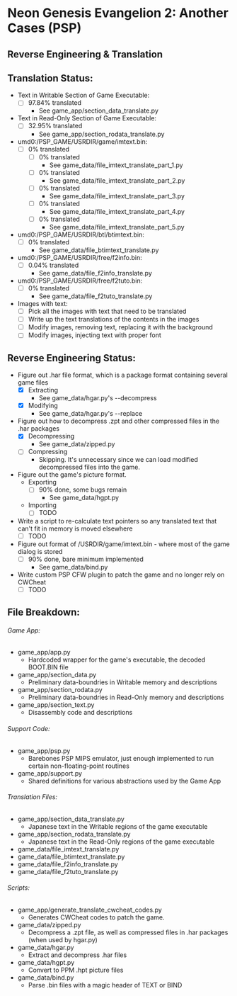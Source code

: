 # Neon Genesis Evangelion 2: Another Cases (PSP)
## Reverse Engineering & Translation

## Translation Status:
- Text in Writable Section of Game Executable: 
	- [ ] 97.84% translated 
		- See game_app/section_data_translate.py
- Text in Read-Only Section of Game Executable: 
	- [ ] 32.95% translated
		- See game_app/section_rodata_translate.py
- umd0:/PSP_GAME/USRDIR/game/imtext.bin: 
	- [ ] 0% translated
		- [ ] 0% translated
			- See game_data/file_imtext_translate_part_1.py
		- [ ] 0% translated
			- See game_data/file_imtext_translate_part_2.py
		- [ ] 0% translated
			- See game_data/file_imtext_translate_part_3.py
		- [ ] 0% translated
			- See game_data/file_imtext_translate_part_4.py
		- [ ] 0% translated
			- See game_data/file_imtext_translate_part_5.py
- umd0:/PSP_GAME/USRDIR/btl/btimtext.bin: 
	- [ ] 0% translated
		- See game_data/file_btimtext_translate.py
- umd0:/PSP_GAME/USRDIR/free/f2info.bin: 
	- [ ] 0.04% translated
		- See game_data/file_f2info_translate.py
- umd0:/PSP_GAME/USRDIR/free/f2tuto.bin: 
	- [ ] 0% translated
		- See game_data/file_f2tuto_translate.py
- Images with text:
	- [ ] Pick all the images with text that need to be translated
	- [ ] Write up the text translations of the contents in the images
	- [ ] Modify images, removing text, replacing it with the background
	- [ ] Modify images, injecting text with proper font

## Reverse Engineering Status:
- Figure out .har file format, which is a package format containing several game files
	- [x] Extracting
		- See game_data/hgar.py's --decompress
	- [x] Modifying
		- See game_data/hgar.py's --replace
- Figure out how to decompress .zpt and other compressed files in the .har packages
	- [x] Decompressing
		- See game_data/zipped.py
	- [ ] Compressing
		- Skipping. It's unnecessary since we can load modified decompressed files into the game.
- Figure out the game's picture format.
	- Exporting
		- [ ] 90% done, some bugs remain
			- See game_data/hgpt.py
	- Importing
		- [ ] TODO
- Write a script to re-calculate text pointers so any translated text that can't fit in memory is moved elsewhere
	- [ ] TODO
- Figure out format of /USRDIR/game/imtext.bin - where most of the game dialog is stored
	- [ ] 90% done, bare minimum implemented
		- See game_data/bind.py
- Write custom PSP CFW plugin to patch the game and no longer rely on CWCheat
	- [ ] TODO

## File Breakdown:
###### Game App:
- game_app/app.py
	- Hardcoded wrapper for the game's executable, the decoded BOOT.BIN file
- game_app/section_data.py
	- Preliminary data-boundries in Writable memory and descriptions
- game_app/section_rodata.py
	- Preliminary data-boundries in Read-Only memory and descriptions
- game_app/section_text.py
	- Disassembly code and descriptions

###### Support Code:
- game_app/psp.py
	- Barebones PSP MIPS emulator, just enough implemented to run certain non-floating-point routines
- game_app/support.py
	- Shared definitions for various abstractions used by the Game App

###### Translation Files:
- game_app/section_data_translate.py
	- Japanese text in the Writable regions of the game executable
- game_app/section_rodata_translate.py
	- Japanese text in the Read-Only regions of the game executable
- game_data/file_imtext_translate.py
- game_data/file_btimtext_translate.py
- game_data/file_f2info_translate.py
- game_data/file_f2tuto_translate.py

###### Scripts:
- game_app/generate_translate_cwcheat_codes.py
	- Generates CWCheat codes to patch the game.
- game_data/zipped.py
	- Decompress a .zpt file, as well as compressed files in .har packages (when used by hgar.py)
- game_data/hgar.py
	- Extract and decompress .har files
- game_data/hgpt.py
	- Convert to PPM .hpt picture files
- game_data/bind.py
	- Parse .bin files with a magic header of TEXT or BIND

